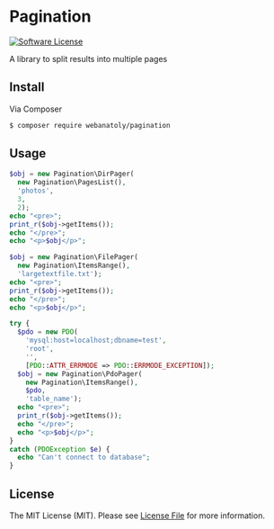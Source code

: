 # Pagination

[![Software License](https://img.shields.io/badge/license-MIT-brightgreen.svg?style=flat-square)](https://github.com/dnoegel/php-xdg-base-dir/blob/master/LICENSE)

A library to split results into multiple pages

## Install

Via Composer

``` bash
$ composer require webanatoly/pagination
```

## Usage

``` php
$obj = new Pagination\DirPager(
  new Pagination\PagesList(),
  'photos',
  3,
  2);
echo "<pre>";
print_r($obj->getItems());
echo "</pre>";
echo "<p>$obj</p>";
```

``` php
$obj = new Pagination\FilePager(
  new Pagination\ItemsRange(),
  'largetextfile.txt');
echo "<pre>";
print_r($obj->getItems());
echo "</pre>";
echo "<p>$obj</p>";
```

``` php
try {
  $pdo = new PDO(
    'mysql:host=localhost;dbname=test',
    'root',
    '',
    [PDO::ATTR_ERRMODE => PDO::ERRMODE_EXCEPTION]);
  $obj = new Pagination\PdoPager(
    new Pagination\ItemsRange(),
    $pdo,
    'table_name');
  echo "<pre>";
  print_r($obj->getItems());
  echo "</pre>";
  echo "<p>$obj</p>";
}
catch (PDOException $e) {
  echo "Can't connect to database";
}
```

## License

The MIT License (MIT). Please see [License File](https://github.com/dnoegel/php-xdg-base-dir/blob/master/LICENSE) for more information.